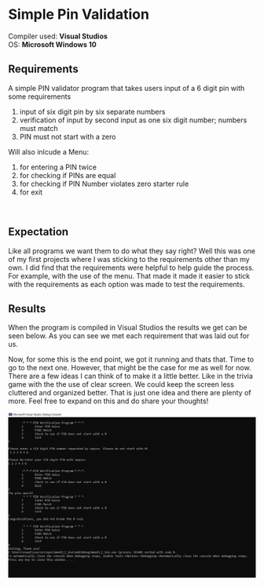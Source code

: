 # Simple Pin Validation

Compiler used: **Visual Studios**
<br />
OS: **Microsoft Windows 10**

## Requirements

A simple PIN validator program that takes users input of a 6 digit pin with some requirements
1. input of six digit pin by six separate numbers
2. verification of input by second input as one six digit number; numbers must match
3. PIN must not start with a zero

Will also inlcude a Menu: 

1. for entering a PIN twice
2. for checking if PINs are equal
3. for checking if PIN Number violates zero starter rule
4. for exit

<br />

## Expectation

Like all programs we want them to do what they say right? 
Well this was one of my first projects where I was sticking to the requirements other than my own. 
I did find that the requirements were helpful to help guide the process. For example, with the use of the menu.
That made it made it easier to stick with the requirements as each option was made to test the requirements. 


## Results

When the program is compiled in Visual Studios the results we get can be seen below. As you can see we met each requirement that was laid out for us. 

Now, for some this is the end point, we got it running and thats that. Time to go to the next one. However, that might be the case for me as well for now. There are a few ideas I can think of to make it a little better. Like in the trivia game with the the use of clear screen. We could keep the screen less cluttered and organized better. That is just one idea and there are plenty of more. Feel free to expand on this and do share your thoughts!
<br />

![When-Ran](https://github.com/aquaman48/Projects/blob/main/C%20Projects/Screenshots/Simple_Pin_Validator_Screenshots/When_Ran_Simple_Pin.JPG)
